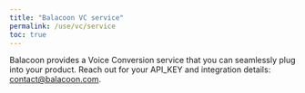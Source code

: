 ```yaml
---
title: "Balacoon VC service"
permalink: /use/vc/service
toc: true
---
```


Balacoon provides a Voice Conversion service that you can seamlessly plug into your product. 
Reach out for your API_KEY and integration details: [contact@balacoon.com](mailto:contact@balacoon.com).
